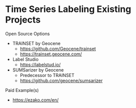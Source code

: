 # Time Series Labeling Existing Projects

Open Source Options
- TRAINSET by Geocene
	- https://github.com/Geocene/trainset
	- https://trainset.geocene.com/
- Label Studio
	- https://labelstud.io/
- SUMSarizer by Geocene
	- Predecessor to TRAINSET
	- https://github.com/geocene/sumsarizer

Paid Example(s)
- https://ezako.com/en/